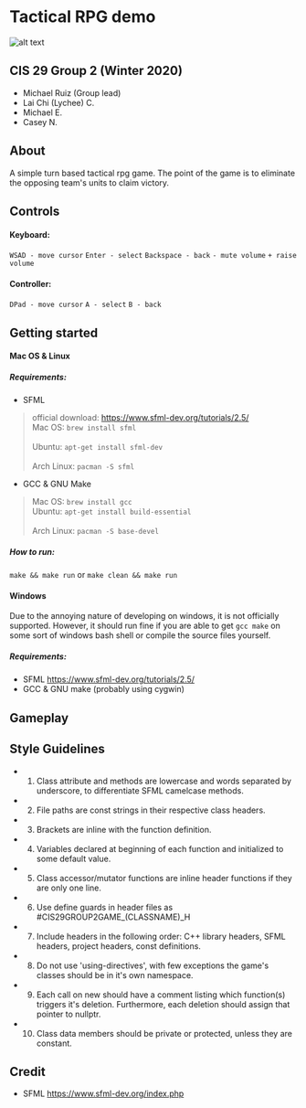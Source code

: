 # Tactical RPG demo

![alt text](https://i.imgur.com/iqKZzW5.png)

## CIS 29 Group 2 (Winter 2020)
* Michael Ruiz (Group lead)
* Lai Chi (Lychee) C. 
* Michael E.
* Casey N.

## About
A simple turn based tactical rpg game. The point of the game is to eliminate the opposing team's units to claim victory.

## Controls
#### Keyboard:
`WSAD - move cursor`
`Enter - select`
`Backspace - back`
`- mute volume`
`+ raise volume`

#### Controller:
`DPad - move cursor`
`A - select`
`B - back`

## Getting started
#### Mac OS & Linux
##### Requirements:
* SFML
>official download: https://www.sfml-dev.org/tutorials/2.5/
><br>Mac OS: `brew install sfml`</br>
><br>Ubuntu: `apt-get install sfml-dev`</br>
><br>Arch Linux: `pacman -S sfml`</br>
* GCC & GNU Make
>Mac OS: `brew install gcc`
><br>Ubuntu: `apt-get install build-essential`</br>
><br>Arch Linux: `pacman -S base-devel`</br>

##### How to run:
`make && make run`
or
`make clean && make run`
#### Windows
Due to the annoying nature of developing on windows, it is not officially supported. 
However, it should run fine if you are able to get `gcc make` on some sort of windows bash shell or compile the source files yourself.
##### Requirements:
 * SFML https://www.sfml-dev.org/tutorials/2.5/
 * GCC & GNU make (probably using cygwin)
## Gameplay


## Style Guidelines
* 1) Class attribute and methods are lowercase and words separated by underscore, to differentiate SFML camelcase methods.
* 2) File paths are const strings in their respective class headers.
* 3) Brackets are inline with the function definition.
* 4) Variables declared at beginning of each function and initialized to some default value.
* 5) Class accessor/mutator functions are inline header functions if they are only one line.
* 6) Use define guards in header files as #CIS29GROUP2GAME_(CLASSNAME)_H
* 7) Include headers in the following order: C++ library headers, SFML headers, project headers, const definitions.
* 8) Do not use 'using-directives', with few exceptions the game's classes should be in it's own namespace.
* 9) Each call on new should have a comment listing which function(s) triggers it's deletion. Furthermore, each deletion should assign that pointer to nullptr.
* 10) Class data members should be private or protected, unless they are constant.

 ## Credit
 * SFML
 https://www.sfml-dev.org/index.php
 
